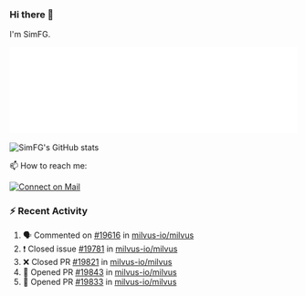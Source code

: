 ### Hi there 👋

I'm SimFG.

![Metrics](/metrics.plugin.followup.user.svg)

![SimFG's GitHub stats](https://github-readme-stats.vercel.app/api?username=SimFG&show_icons=true&theme=radical&count_private=true)

📫 How to reach me:

[![Connect on Mail](https://img.shields.io/badge/Ask%20me-anything-1abc9c.svg)](mailto:1142838399@qq.com)

### :zap: Recent Activity

<!--START_SECTION:activity-->
1. 🗣 Commented on [#19616](https://github.com/milvus-io/milvus/issues/19616) in [milvus-io/milvus](https://github.com/milvus-io/milvus)
2. ❗️ Closed issue [#19781](https://github.com/milvus-io/milvus/issues/19781) in [milvus-io/milvus](https://github.com/milvus-io/milvus)
3. ❌ Closed PR [#19821](https://github.com/milvus-io/milvus/pull/19821) in [milvus-io/milvus](https://github.com/milvus-io/milvus)
4. 💪 Opened PR [#19843](https://github.com/milvus-io/milvus/pull/19843) in [milvus-io/milvus](https://github.com/milvus-io/milvus)
5. 💪 Opened PR [#19833](https://github.com/milvus-io/milvus/pull/19833) in [milvus-io/milvus](https://github.com/milvus-io/milvus)
<!--END_SECTION:activity-->


